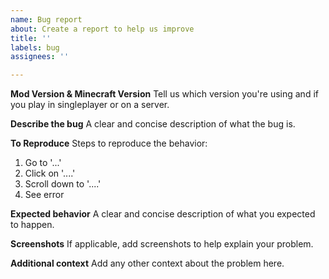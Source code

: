 ```yaml
---
name: Bug report
about: Create a report to help us improve
title: ''
labels: bug
assignees: ''

---
```


**Mod Version & Minecraft Version**
Tell us which version you're using and if you play in singleplayer or on a server.

**Describe the bug**
A clear and concise description of what the bug is.

**To Reproduce**
Steps to reproduce the behavior:
1. Go to '...'
2. Click on '....'
3. Scroll down to '....'
4. See error

**Expected behavior**
A clear and concise description of what you expected to happen.

**Screenshots**
If applicable, add screenshots to help explain your problem.

**Additional context**
Add any other context about the problem here.
